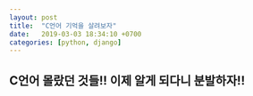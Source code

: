 ```yaml
---
layout: post
title:  "C언어 기억을 살려보자"
date:   2019-03-03 18:34:10 +0700
categories: [python, django]
---
```


## C언어 몰랐던 것들!! 이제 알게 되다니 분발하자!!
